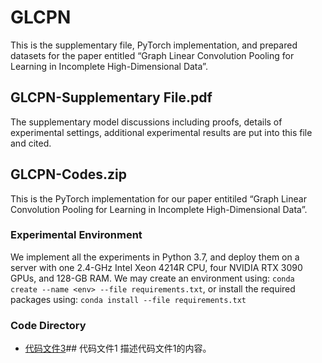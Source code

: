 # GLCPN
This is the supplementary file, PyTorch implementation, and prepared datasets for the paper entitled “Graph Linear Convolution Pooling for Learning in Incomplete High-Dimensional Data”. 

## GLCPN-Supplementary File.pdf
The supplementary model discussions including proofs, details of experimental settings, additional experimental results are put into this file and cited.

## GLCPN-Codes.zip
This is the PyTorch implementation for our paper entitiled “Graph Linear Convolution Pooling for Learning in Incomplete High-Dimensional Data”.

### Experimental Environment
We implement all the experiments in Python 3.7, and deploy them on a server with one 2.4-GHz Intel Xeon 4214R CPU, four NVIDIA RTX 3090 GPUs, and 128-GB RAM. 
We may create an environment using: `conda create --name <env> --file requirements.txt`, or install the required packages using: `conda install --file requirements.txt`

### Code Directory
- [代码文件3](#代码文件3)## 代码文件1 <a name="代码文件1"></a>
描述代码文件1的内容。

